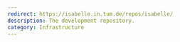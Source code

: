 ```yaml
---
redirect: https://isabelle.in.tum.de/repos/isabelle/
description: The development repository.
category: Infrastructure
---
```

